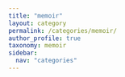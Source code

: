 ```yaml
---
title: "memoir"
layout: category
permalink: /categories/memoir/
author_profile: true
taxonomy: memoir
sidebar:
  nav: "categories"
---
```

